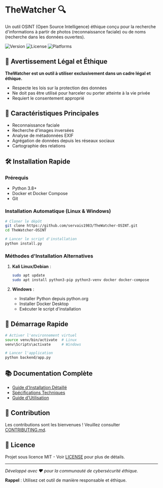 # TheWatcher 🔍

Un outil OSINT (Open Source Intelligence) éthique conçu pour la recherche d'informations à partir de photos (reconnaissance faciale) ou de noms (recherche dans les données ouvertes).

![Version](https://img.shields.io/badge/version-0.1.1-blue.svg)
![License](https://img.shields.io/badge/license-MIT-green.svg)
![Platforms](https://img.shields.io/badge/platforms-Linux%20%7C%20Windows-brightgreen.svg)

## 🚨 Avertissement Légal et Éthique

**TheWatcher est un outil à utiliser exclusivement dans un cadre légal et éthique.**

- Respecte les lois sur la protection des données
- Ne doit pas être utilisé pour harceler ou porter atteinte à la vie privée
- Requiert le consentement approprié

## 🌟 Caractéristiques Principales

- Reconnaissance faciale
- Recherche d'images inversées
- Analyse de métadonnées EXIF
- Agrégation de données depuis les réseaux sociaux
- Cartographie des relations

## 🛠️ Installation Rapide

### Prérequis
- Python 3.8+
- Docker et Docker Compose
- Git

### Installation Automatique (Linux & Windows)

```bash
# Cloner le dépôt
git clone https://github.com/servais1983/TheWatcher-OSINT.git
cd TheWatcher-OSINT

# Lancer le script d'installation
python install.py
```

### Méthodes d'Installation Alternatives

1. **Kali Linux/Debian** :
   ```bash
   sudo apt update
   sudo apt install python3-pip python3-venv docker docker-compose
   ```

2. **Windows** :
   - Installer Python depuis python.org
   - Installer Docker Desktop
   - Exécuter le script d'installation

## 🚀 Démarrage Rapide

```bash
# Activer l'environnement virtuel
source venv/bin/activate  # Linux
venv\Scripts\activate     # Windows

# Lancer l'application
python backend/app.py
```

## 📚 Documentation Complète

- [Guide d'Installation Détaillé](INSTALL.md)
- [Spécifications Techniques](docs/requirements.md)
- [Guide d'Utilisation](docs/usage.md)

## 🤝 Contribution

Les contributions sont les bienvenues ! Veuillez consulter [CONTRIBUTING.md](CONTRIBUTING.md).

## 📝 Licence

Projet sous licence MIT - Voir [LICENSE](LICENSE) pour plus de détails.

---

*Développé avec ❤️ pour la communauté de cybersécurité éthique.*

**Rappel** : Utilisez cet outil de manière responsable et éthique.
